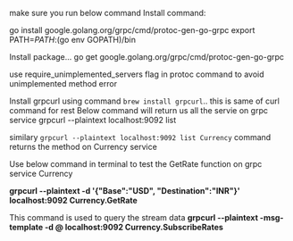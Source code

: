 make sure you run below command 
Install command:

go install google.golang.org/grpc/cmd/protoc-gen-go-grpc
export PATH=$PATH:$(go env GOPATH)/bin

Install package...
go get google.golang.org/grpc/cmd/protoc-gen-go-grpc


use require_unimplemented_servers flag in protoc command to avoid unimplemented method error

Install  grpcurl using command `brew install grpcurl`.. this is same of curl command for rest
Below command will return us all the servie on grpc service
grpcurl --plaintext localhost:9092 list

similary  `grpcurl --plaintext localhost:9092 list Currency` command returns the method on Currency service

Use below command in terminal to test the GetRate function on grpc service Currency

**grpcurl --plaintext -d '{"Base":"USD", "Destination":"INR"}' localhost:9092 Currency.GetRate**

This command is used to query the stream data
**grpcurl --plaintext -msg-template -d @ localhost:9092 Currency.SubscribeRates**